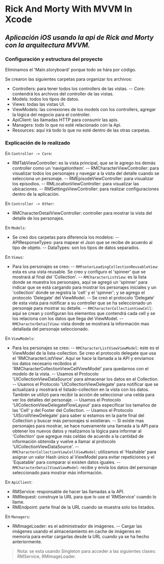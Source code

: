 # Rick And Morty With MVVM In Xcode
## _Aplicación iOS usando la api de Rick and Morty con la arquitectura MVVM._

### Configuración y estructura del proyecto
Eliminamos el 'Main.storyboard' porque todo se hára por código.

Se crearon las siguientes carpetas para organizar los archivos:
- Controllers: para tener todos los controllers de las vistas.
-- Core: contendrá los archivos del controller de las vistas.
- Models: todos los tipos de datos.
- Views: todas las vistas UI.
- ViewModels: las conexiones de los models con los controllers, agregar la lógica del negocio para el controller.
- ApiClient: las llamadas HTTP para consumir las apis.
- Managers: todo lo que no esté relacionado con la Api.
- Resources: aquí irá todo lo que no esté dentro de las otras carpetas.

### Explicación de lo realizado

En `Controller -> Core`:
- RMTabViewController: es la vista principal, que se le agrego los demás controller como un 'navigationItem’.
-- RMCharacterViewController: para visualizar todos los personajes y navegar a la vista del detalle cuando se selecciona un personaje.
-- RMEpisodeViewController: para visualizar los episodios.
-- RMLocationViewController: para visualizar las ubicaciones.
-- RMSettingsViewController: para realizar configuraciones dentro de la aplicación.

En `Controller -> Other`:
- RMCharacterDetailViewController: controller para mostrar la vista del detalle de los personajes.

En `Models`:
- Se creó dos carpetas para diferencia los modelos:
-- APIResponseTypes: para mapear el Json que se recibe de acuerdo al tipo de objeto.
-- DataTypes: son los tipos de datos separados.

En `Views`:
- Para los personajes se creo:
-- `RMFooterLoadingCollectionReusableView`: esta es una vista reusable. Se creo y configuro el 'spinner' que se mostrará al final del 'Collection'.
-- `RMCharacterListView`: es la lista donde se muestra los personajes, aquí se agregó un 'spinner' para indicar que se está cargando para mostrar los personajes iniciales y un 'collection' donde se registra la 'cell' y el 'spinner'; y se agrego el protocolo 'Delegate' del ViewModel.
-- Se creó el protocolo 'Delegate' de esta vista para notificar a su controller que se ha seleccionado un personaje para mostrar su detalle.
-- `RMCharacterCollectionViewCell`: aquí se crean y configuran los elementos que contendrá cada cell y se los relaciona con los datos que llega del ViewModel.
-- `RMCharacterDetailView`: vista donde se mostrará la información mas detallada del personaje seleccionado.

En `ViewModels`:
- Para los personajes se creo:
-- `RMCharacterListViewViewModel`: este es el ViewModel de la lista-collection. Se creo el protocolo delegate que usa el 'RMCharacterListView'. Aquí se hace la llamada a la API y enviamos los datos necesario recibidos al 'RMCharacterCollectionViewCellViewModel' para quedarnos con el modelo de la vista.
-- Usamos el Protocolo 'UICollectionViewDataSource' para almacenar los datos en el Collection.
-- Usamos el Protocolo 'UICollectionViewDelegate' para notificar que se actualizará y mostrará el listado-collection en la vista con los datos. También se utilizó para recibir la acción de seleccionar una celda para ver los detalles del personaje.
-- Usamos el Protocolo 'UICollectionViewDelegateFlowLayout' para especificar los tamaños de las 'Cell' y del Footer del Collection.
-- Usamos el Protocolo 'UIScrollViewDelegate' para saber si estamos en la parte final del Collection y buscar más personajes si existieran.
-- Si existe mas personajes para mostrar, se hace nuevamente una llamada a la API para obtener los nuevos datos y realizamos la lógica para informar al 'Collection' que agregue más celdas de acuerdo a la cantidad de información obtenida y vuelve a llamar al protocolo 'UICollectionViewDataSource'.
-- `RMCharacterCollectionViewCellViewModel`: utilizamos el 'Hashable' para asignar un valor Hash único al ViewModel para evitar repeticiones y el 'Equatable' para comparar si existen datos iguales.
-- `RMCharacterDetailViewViewModel`: recibe y envía los datos del personaje seleccionado para mostrar más información.

En `ApiClient`:
- RMService: responsable de hacer las llamadas a la API.
- RMRequest: construye la URL para que lo use el 'RMService' cuando lo llame.
- RMEndpoint: parte final de la URL cuando se muestra solo los listados.

En `Managers`:
- RMImageLoader: es el administrador de imágenes.
-- Cargar las imágenes usando el almacenamiento en cache de imágenes en memoria para evitar cargarlas desde la URL cuando ya se ha hecho anteriormente.

> Nota: se esta usando Singleton para acceder a las siguientes clases: RMService, RMImageLoader.
